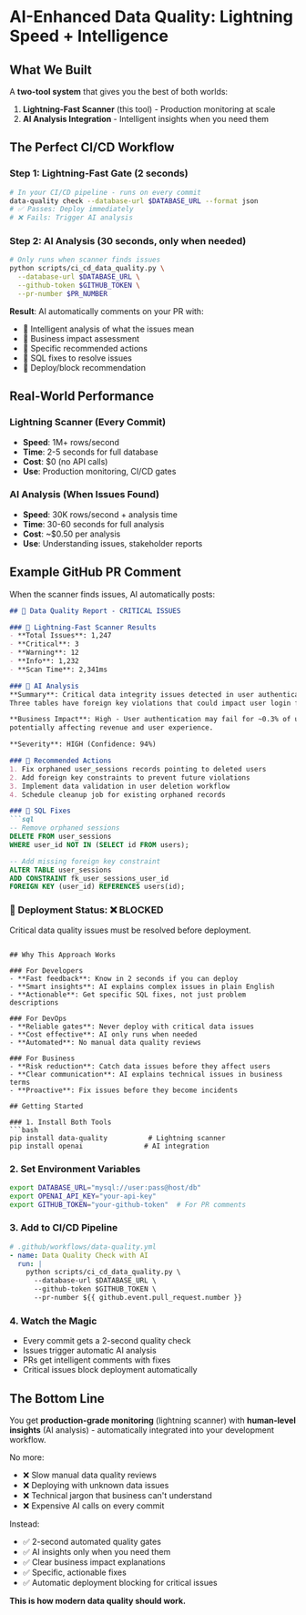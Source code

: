 <!-- SPDX-License-Identifier: MIT
Copyright (c) 2024 MusicScope -->

# AI-Enhanced Data Quality: Lightning Speed + Intelligence

## What We Built

A **two-tool system** that gives you the best of both worlds:

1. **Lightning-Fast Scanner** (this tool) - Production monitoring at scale
2. **AI Analysis Integration** - Intelligent insights when you need them

## The Perfect CI/CD Workflow

### Step 1: Lightning-Fast Gate (2 seconds)
```bash
# In your CI/CD pipeline - runs on every commit
data-quality check --database-url $DATABASE_URL --format json
# ✅ Passes: Deploy immediately
# ❌ Fails: Trigger AI analysis
```

### Step 2: AI Analysis (30 seconds, only when needed)
```bash
# Only runs when scanner finds issues
python scripts/ci_cd_data_quality.py \
  --database-url $DATABASE_URL \
  --github-token $GITHUB_TOKEN \
  --pr-number $PR_NUMBER
```

**Result**: AI automatically comments on your PR with:
- 🧠 Intelligent analysis of what the issues mean
- 💼 Business impact assessment  
- 🎯 Specific recommended actions
- 🔧 SQL fixes to resolve issues
- 🚀 Deploy/block recommendation

## Real-World Performance

### Lightning Scanner (Every Commit)
- **Speed**: 1M+ rows/second
- **Time**: 2-5 seconds for full database
- **Cost**: $0 (no API calls)
- **Use**: Production monitoring, CI/CD gates

### AI Analysis (When Issues Found)
- **Speed**: 30K rows/second + analysis time
- **Time**: 30-60 seconds for full analysis
- **Cost**: ~$0.50 per analysis
- **Use**: Understanding issues, stakeholder reports

## Example GitHub PR Comment

When the scanner finds issues, AI automatically posts:

```markdown
## 🚨 Data Quality Report - CRITICAL ISSUES

### 🚀 Lightning-Fast Scanner Results
- **Total Issues**: 1,247
- **Critical**: 3
- **Warning**: 12
- **Info**: 1,232
- **Scan Time**: 2,341ms

### 🧠 AI Analysis
**Summary**: Critical data integrity issues detected in user authentication tables. 
Three tables have foreign key violations that could impact user login functionality.

**Business Impact**: High - User authentication may fail for ~0.3% of users, 
potentially affecting revenue and user experience.

**Severity**: HIGH (Confidence: 94%)

### 🎯 Recommended Actions
1. Fix orphaned user_sessions records pointing to deleted users
2. Add foreign key constraints to prevent future violations  
3. Implement data validation in user deletion workflow
4. Schedule cleanup job for existing orphaned records

### 🔧 SQL Fixes
```sql
-- Remove orphaned sessions
DELETE FROM user_sessions 
WHERE user_id NOT IN (SELECT id FROM users);

-- Add missing foreign key constraint
ALTER TABLE user_sessions 
ADD CONSTRAINT fk_user_sessions_user_id 
FOREIGN KEY (user_id) REFERENCES users(id);
```

### 🚨 Deployment Status: ❌ BLOCKED
Critical data quality issues must be resolved before deployment.
```

## Why This Approach Works

### For Developers
- **Fast feedback**: Know in 2 seconds if you can deploy
- **Smart insights**: AI explains complex issues in plain English
- **Actionable**: Get specific SQL fixes, not just problem descriptions

### For DevOps
- **Reliable gates**: Never deploy with critical data issues
- **Cost effective**: AI only runs when needed
- **Automated**: No manual data quality reviews

### For Business
- **Risk reduction**: Catch data issues before they affect users
- **Clear communication**: AI explains technical issues in business terms
- **Proactive**: Fix issues before they become incidents

## Getting Started

### 1. Install Both Tools
```bash
pip install data-quality          # Lightning scanner
pip install openai               # AI integration
```

### 2. Set Environment Variables
```bash
export DATABASE_URL="mysql://user:pass@host/db"
export OPENAI_API_KEY="your-api-key"
export GITHUB_TOKEN="your-github-token"  # For PR comments
```

### 3. Add to CI/CD Pipeline
```yaml
# .github/workflows/data-quality.yml
- name: Data Quality Check with AI
  run: |
    python scripts/ci_cd_data_quality.py \
      --database-url $DATABASE_URL \
      --github-token $GITHUB_TOKEN \
      --pr-number ${{ github.event.pull_request.number }}
```

### 4. Watch the Magic
- Every commit gets a 2-second quality check
- Issues trigger automatic AI analysis
- PRs get intelligent comments with fixes
- Critical issues block deployment automatically

## The Bottom Line

You get **production-grade monitoring** (lightning scanner) with **human-level insights** (AI analysis) - automatically integrated into your development workflow.

No more:
- ❌ Slow manual data quality reviews
- ❌ Deploying with unknown data issues  
- ❌ Technical jargon that business can't understand
- ❌ Expensive AI calls on every commit

Instead:
- ✅ 2-second automated quality gates
- ✅ AI insights only when you need them
- ✅ Clear business impact explanations
- ✅ Specific, actionable fixes
- ✅ Automatic deployment blocking for critical issues

**This is how modern data quality should work.**